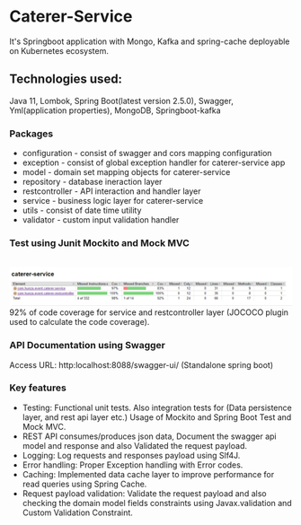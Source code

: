 # Caterer-Service
It's Springboot application with Mongo, Kafka and spring-cache deployable on Kubernetes ecosystem.

## Technologies used:
Java 11, Lombok, Spring Boot(latest version 2.5.0), Swagger,
Yml(application properties), MongoDB, Springboot-kafka

### Packages
* configuration - consist of swagger and cors mapping configuration
* exception - consist of global exception handler for caterer-service app
* model - domain set mapping objects for caterer-service
* repository - database ineraction layer
* restcontroller - API interaction and handler layer
* service - business logic layer for caterer-service
* utils - consist of date time utility
* validator - custom input validation handler

### Test using Junit Mockito and Mock MVC
  <br>
  <a><img src="images/test_coverage.png"></a>
  <br>
 92% of code coverage for service and restcontroller layer (JOCOCO plugin used to calculate the code coverage).

### API Documentation using Swagger
Access URL: http:localhost:8088/swagger-ui/ (Standalone spring boot)

### Key features
* Testing: Functional unit tests. Also integration tests for (Data persistence
layer, and rest api layer etc.) Usage of Mockito and Spring Boot Test and Mock MVC.
* REST API consumes/produces json data, Document the swagger api model and
response and also Validated the request payload.
* Logging: Log requests and responses payload using Slf4J.
* Error handling: Proper Exception handling with Error codes.
* Caching: Implemented data cache layer to improve performance for read queries using Spring Cache.
* Request payload validation: Validate the request payload and also checking the domain model
fields constraints using Javax.validation and Custom Validation Constraint.
 
 
